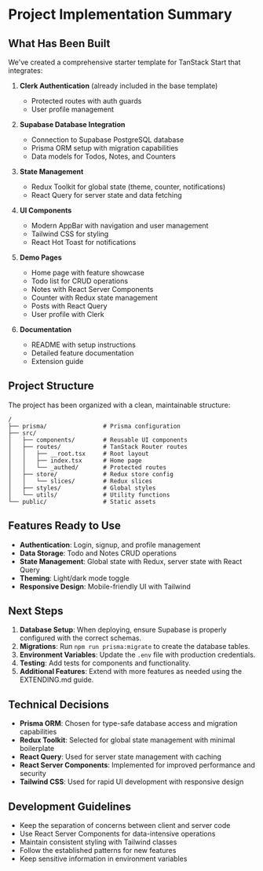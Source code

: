 # Project Implementation Summary

## What Has Been Built

We've created a comprehensive starter template for TanStack Start that integrates:

1. **Clerk Authentication** (already included in the base template)
   - Protected routes with auth guards
   - User profile management

2. **Supabase Database Integration**
   - Connection to Supabase PostgreSQL database
   - Prisma ORM setup with migration capabilities
   - Data models for Todos, Notes, and Counters

3. **State Management**
   - Redux Toolkit for global state (theme, counter, notifications)
   - React Query for server state and data fetching

4. **UI Components**
   - Modern AppBar with navigation and user management
   - Tailwind CSS for styling
   - React Hot Toast for notifications

5. **Demo Pages**
   - Home page with feature showcase
   - Todo list for CRUD operations
   - Notes with React Server Components
   - Counter with Redux state management
   - Posts with React Query
   - User profile with Clerk

6. **Documentation**
   - README with setup instructions
   - Detailed feature documentation
   - Extension guide

## Project Structure

The project has been organized with a clean, maintainable structure:

```
/
├── prisma/                # Prisma configuration
├── src/
│   ├── components/        # Reusable UI components
│   ├── routes/            # TanStack Router routes
│   │   ├── __root.tsx     # Root layout
│   │   ├── index.tsx      # Home page
│   │   └── _authed/       # Protected routes
│   ├── store/             # Redux store config
│   │   └── slices/        # Redux slices
│   ├── styles/            # Global styles
│   └── utils/             # Utility functions
└── public/                # Static assets
```

## Features Ready to Use

- **Authentication**: Login, signup, and profile management
- **Data Storage**: Todo and Notes CRUD operations
- **State Management**: Global state with Redux, server state with React Query
- **Theming**: Light/dark mode toggle
- **Responsive Design**: Mobile-friendly UI with Tailwind

## Next Steps

1. **Database Setup**: When deploying, ensure Supabase is properly configured with the correct schemas.
2. **Migrations**: Run `npm run prisma:migrate` to create the database tables.
3. **Environment Variables**: Update the `.env` file with production credentials.
4. **Testing**: Add tests for components and functionality.
5. **Additional Features**: Extend with more features as needed using the EXTENDING.md guide.

## Technical Decisions

- **Prisma ORM**: Chosen for type-safe database access and migration capabilities
- **Redux Toolkit**: Selected for global state management with minimal boilerplate
- **React Query**: Used for server state management with caching
- **React Server Components**: Implemented for improved performance and security
- **Tailwind CSS**: Used for rapid UI development with responsive design

## Development Guidelines

- Keep the separation of concerns between client and server code
- Use React Server Components for data-intensive operations
- Maintain consistent styling with Tailwind classes
- Follow the established patterns for new features
- Keep sensitive information in environment variables